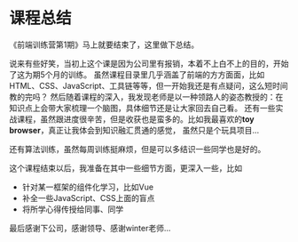 # 课程总结

《前端训练营第1期》马上就要结束了，这里做下总结。

说来有些好笑，当初上这个课是因为公司里有报销，本着不上白不上的目的，开始了这为期5个月的训练。
虽然课程目录里几乎涵盖了前端的方方面面，比如HTML、CSS、JavaScript、工具链等等，但一开始我还是有点疑问，这么短时间教的完吗？
然后随着课程的深入，我发现老师是以一种领路人的姿态教授的：在知识点上会带大家梳理一个脑图，具体细节还是让大家回去自己看。
还有一些实战课程，虽然跟进度很辛苦，但是收获也是蛮多的。比如我最喜欢的**toy browser**，真正让我体会到知识融汇贯通的感觉，
虽然只是个玩具项目...

还有算法训练，虽然每周训练挺麻烦，但是可以多结识一些同学也是好的。

这个课程结束以后，我准备在其中一些细节方面，更深入一些，比如
- 针对某一框架的组件化学习，比如Vue
- 补全一些JavaScript、CSS上面的盲点
- 将所学心得传授给同事、同学

最后感谢下公司，感谢领导、感谢winter老师...
